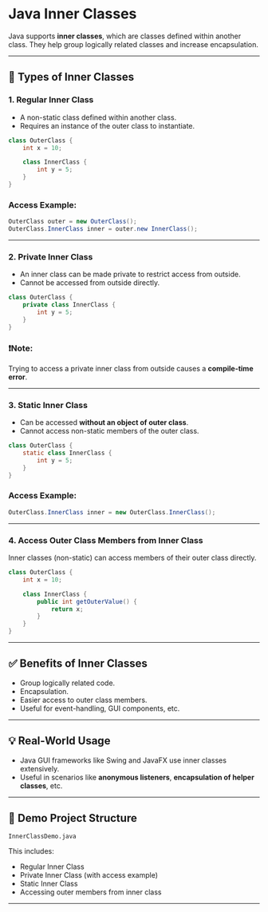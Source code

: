 # Java Inner Classes

Java supports **inner classes**, which are classes defined within another class. They help group logically related classes and increase encapsulation.

---

## 🧱 Types of Inner Classes

### 1. **Regular Inner Class**
- A non-static class defined within another class.
- Requires an instance of the outer class to instantiate.

```java
class OuterClass {
    int x = 10;

    class InnerClass {
        int y = 5;
    }
}
```

### Access Example:

```java
OuterClass outer = new OuterClass();
OuterClass.InnerClass inner = outer.new InnerClass();
```

---

### 2. **Private Inner Class**
- An inner class can be made private to restrict access from outside.
- Cannot be accessed from outside directly.

```java
class OuterClass {
    private class InnerClass {
        int y = 5;
    }
}
```

### ❗Note:
Trying to access a private inner class from outside causes a **compile-time error**.

---

### 3. **Static Inner Class**
- Can be accessed **without an object of outer class**.
- Cannot access non-static members of the outer class.

```java
class OuterClass {
    static class InnerClass {
        int y = 5;
    }
}
```

### Access Example:
```java
OuterClass.InnerClass inner = new OuterClass.InnerClass();
```

---

### 4. **Access Outer Class Members from Inner Class**

Inner classes (non-static) can access members of their outer class directly.

```java
class OuterClass {
    int x = 10;

    class InnerClass {
        public int getOuterValue() {
            return x;
        }
    }
}
```

---

## ✅ Benefits of Inner Classes

- Group logically related code.
- Encapsulation.
- Easier access to outer class members.
- Useful for event-handling, GUI components, etc.

---

## 💡 Real-World Usage

- Java GUI frameworks like Swing and JavaFX use inner classes extensively.
- Useful in scenarios like **anonymous listeners**, **encapsulation of helper classes**, etc.

---

## 📂 Demo Project Structure

```
InnerClassDemo.java
```

This includes:
- Regular Inner Class
- Private Inner Class (with access example)
- Static Inner Class
- Accessing outer members from inner class

---